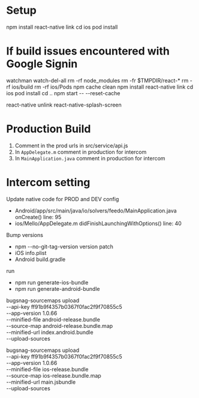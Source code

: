 # Setup
npm install
react-native link
cd ios
pod install

# If build issues encountered with Google Signin
watchman watch-del-all
rm -rf node_modules
rm -fr $TMPDIR/react-*
rm -rf ios/build
rm -rf ios/Pods
npm cache clean
npm install
react-native link
cd ios
pod install
cd ..
npm start -- --reset-cache


react-native unlink react-native-splash-screen

# Production Build
1. Comment in the prod urls in src/service/api.js
2. In `AppDelegate.m` comment in production for intercom
3. In `MainApplication.java` comment in production for intercom

# Intercom setting
Update native code for PROD and DEV config
- Android/app/src/main/java/io/solvers/feedo/MainApplication.java onCreate() line: 95
- ios/Mello/AppDelegate.m didFinishLaunchingWithOptions() line: 40

Bump versions
 - npm --no-git-tag-version version patch
 - iOS info.plist
 - Android build.gradle

run 
 - npm run generate-ios-bundle
 - npm run generate-android-bundle

bugsnag-sourcemaps upload \
    --api-key ff91b9f4357b0367f0fac2f9f70855c5 \
    --app-version 1.0.66 \
    --minified-file android-release.bundle \
    --source-map android-release.bundle.map \
    --minified-url index.android.bundle \
    --upload-sources

bugsnag-sourcemaps upload \
    --api-key ff91b9f4357b0367f0fac2f9f70855c5 \
    --app-version 1.0.66 \
    --minified-file ios-release.bundle \
    --source-map ios-release.bundle.map \
    --minified-url main.jsbundle \
    --upload-sources
